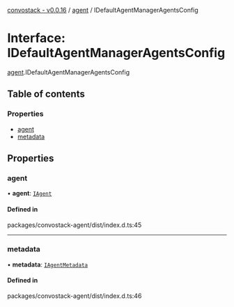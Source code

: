 [convostack - v0.0.16](../README.md) / [agent](../modules/agent.md) / IDefaultAgentManagerAgentsConfig

# Interface: IDefaultAgentManagerAgentsConfig

[agent](../modules/agent.md).IDefaultAgentManagerAgentsConfig

## Table of contents

### Properties

- [agent](agent.IDefaultAgentManagerAgentsConfig.md#agent)
- [metadata](agent.IDefaultAgentManagerAgentsConfig.md#metadata)

## Properties

### agent

• **agent**: [`IAgent`](agent.IAgent.md)

#### Defined in

packages/convostack-agent/dist/index.d.ts:45

___

### metadata

• **metadata**: [`IAgentMetadata`](agent.IAgentMetadata.md)

#### Defined in

packages/convostack-agent/dist/index.d.ts:46
